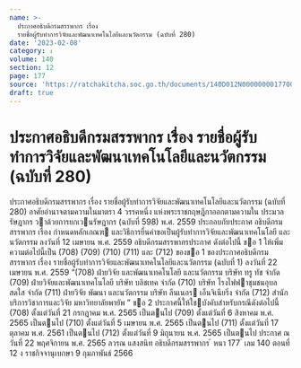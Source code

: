 ```yaml
---
name: >-
  ประกาศอธิบดีกรมสรรพากร เรื่อง
  รายชื่อผู้รับทำการวิจัยและพัฒนาเทคโนโลยีและนวัตกรรม (ฉบับที่ 280)
date: '2023-02-08'
category: ง
volume: 140
section: 12
page: 177
source: 'https://ratchakitcha.soc.go.th/documents/140D012N0000000017700.pdf'
draft: true
---
```


# ประกาศอธิบดีกรมสรรพากร เรื่อง รายชื่อผู้รับทำการวิจัยและพัฒนาเทคโนโลยีและนวัตกรรม (ฉบับที่ 280)

ประกาศอธิบดีกรมสรรพากร เรื่อง รายชื่อผู้รับทําการวิจัยและพัฒนาเทคโนโลยีและนวัตกรรม (ฉบับที่ 280) อาศัยอํานาจตามความในมาตรา 4 วรรคหนึ่ง แห่งพระราชกฤษฎีกาออกตามความใน ประมวลรัษฎากร วาด้วยการยกเวนรัษฎากร (ฉบับที่ 598) พ.ศ. 2559 ประกอบกับประกาศ อธิบดีกรมสรรพากร เรื่อง กําหนดหลักเกณฑ และวิธีการยื่นคําขอเป็นผู้รับทําการวิจัยและพัฒนาเทคโนโลยี และนวัตกรรม ลงวันที่ 12 เมษายน พ.ศ. 2559 อธิบดีกรมสรรพากรประกาศ ดังต่อไปนี้ ขอ 1 ให้เพิ่มความต่อไปนี้เป็น (708) (709) (710) (711) และ (712) ของขอ 1 ของประกาศอธิบดีกรมสรรพากร เรื่อง รายชื่อผู้รับทําการวิจัยและพัฒนาเทคโนโลยีและนวัตกรรม (ฉบับที่ 1) ลงวันที่ 22 เมษายน พ.ศ. 2559 “(708) ฝ่ายวิจัย และพัฒนาเทคโนโลยี และนวัตกรรม บริษัท ทรู ทัช จํากัด (709) ฝ่ายวิจัยและพัฒนาเทคโนโลยี บริษัท บลิชเทค จํากัด (710) บริษัท โรงไฟฟาชุมชนอุบลสดใส จํากัด (711) ฝ่ายวิจัย พัฒนา และนวัตกรรม บริษัท ลีนเนอร เอ็นจิเนียริ่ง จํากัด (712) สํานักบริการวิชาการและวิจัย มหาวิทยาลัยพายัพ ” ขอ 2 ประกาศนี้ให้ใชบังคับสําหรับกรณีดังต่อไปนี้ (708) ตั้งแต่วันที่ 21 กรกฎาคม พ.ศ. 2565 เป็นตนไป (709) ตั้งแต่วันที่ 6 สิงหาคม พ.ศ. 2565 เป็นตนไป (710) ตั้งแต่วันที่ 5 เมษายน พ.ศ. 2565 เป็นตนไป (711) ตั้งแต่วันที่ 17 ตุลาคม พ.ศ. 2561 เป็นตนไป (712) ตั้งแต่วันที่ 9 มิถุนายน พ.ศ. 2565 เป็นตนไป ประกาศ ณ วันที่ 22 พฤศจิกายน พ.ศ. 2565 ลวรณ แสงสนิท อธิบดีกรมสรรพากร ้ หนา 177 ่ เลม 140 ตอนที่ 12 ง ราชกิจจานุเบกษา 9 กุมภาพันธ์ 2566
